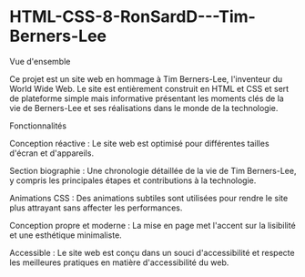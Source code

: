 # HTML-CSS-8-RonSardD---Tim-Berners-Lee
Vue d'ensemble

Ce projet est un site web en hommage à Tim Berners-Lee, l'inventeur du World Wide Web. Le site est entièrement construit en HTML et CSS et sert de plateforme simple mais informative présentant les moments clés de la vie de Berners-Lee et ses réalisations dans le monde de la technologie.

Fonctionnalités

Conception réactive : Le site web est optimisé pour différentes tailles d'écran et d'appareils.

Section biographie : Une chronologie détaillée de la vie de Tim Berners-Lee, y compris les principales étapes et contributions à la technologie.

Animations CSS : Des animations subtiles sont utilisées pour rendre le site plus attrayant sans affecter les performances.

Conception propre et moderne : La mise en page met l'accent sur la lisibilité et une esthétique minimaliste.

Accessible : Le site web est conçu dans un souci d'accessibilité et respecte les meilleures pratiques en matière d'accessibilité du web.
